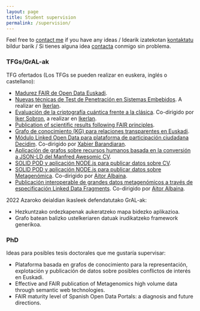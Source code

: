 ```yaml
---
layout: page
title: Student supervision
permalink: /supervision/
---
```


Feel free to [contact me](https://mikel-egana-aranguren.github.io/about/) if you have any ideas / Idearik izatekotan [kontaktatu](https://mikel-egana-aranguren.github.io/about/) bildur barik / Si tienes alguna idea [contacta](https://mikel-egana-aranguren.github.io/about/) conmigo sin problema.

### TFGs/GrAL-ak

TFG ofertados (Los TFGs se pueden realizar en euskera, inglés o castellano):

* [Madurez FAIR de Open Data Euskadi](MikelEgana-PropuestaTFG-22-23-madurez-FAIR-OpenData_euskadi.pdf).
* [Nuevas técnicas de Test de Penetración en Sistemas Embebidos](MikelEgaña-Ikerlan-TFG-22-23-Pentest-sistemas-embebidos.pdf). A realizar en [Ikerlan](https://www.ikerlan.es/).
* [Evaluación de la criptografía cuántica frente a la clásica](IkerSobron-MikelEgaña_Ikerlan-PropuestaTFG_Criptografia_cuantica.pdf). Co-dirigido por [Iker Sobron](https://www.ehu.eus/es/web/graduak/grado-ingenieria-informatica-de-gestion-y-sistemas-de-informacion-bizkaia/profesorado?p_redirect=fichaPDI&p_idp=323163), a realizar en [Ikerlan](https://www.ikerlan.es/).
* [Publication of scientific results following FAIR principles](MikelEgana-PropuestaTFG-22-23-publication-FAIR-principles.pdf).
* [Grafo de conocimiento (KG) para relaciones transparentes en Euskadi](MikelEgaña-TFG-22-23-GrafoConocimientoRelacionesTransparentesEuskadi.pdf).
* [Módulo Linked Open Data para plataforma de participación ciudadana Decidim](MikelEgaña-TFG-22-23-Decidim_LOD.pdf). Co-dirigido por [Xabier Barandiaran](https://xabier.barandiaran.net/).
* [Aplicación de  grafos sobre recursos humanos basada en la conversión a JSON-LD del Manfred Awesomic CV](MikelEgaña-TFG-22-23-Manfred-CV-JSON-LD-GraphDB.pdf).
* [SOLID POD y aplicación NODE.js para publicar datos sobre CV](MikelEgaña-TFG-22-23-SOLID-POD-LinkedIn.pdf).
* [SOLID POD y aplicación NODE.js para publicar datos sobre Metagenómica](MikelEgaña-TFG-22-23-SOLID-POD-EarthMicroBiomeProject.pdf). Co-dirigido por [Aitor Albaina](https://www.ehu.eus/es/web/doktoregoa/doctorado-biodiversidad-funcionamiento-y-gestion-ecosistemas/profesorado?p_redirect=fichaPDI&p_idp=272295).
* [Publicación interoperable de grandes datos metagenómicos a través de especificación Linked Data Fragments](MikelEgaña-TFG-22-23-Metagenomica-LD-fragments.pdf). Co-dirigido por [Aitor Albaina](https://www.ehu.eus/es/web/doktoregoa/doctorado-biodiversidad-funcionamiento-y-gestion-ecosistemas/profesorado?p_redirect=fichaPDI&p_idp=272295).

2022 Azaroko deialdian ikasleek defendatutako GrAL-ak:

* Hezkuntzako ordezkapenak aukeratzeko mapa bidezko aplikazioa.
* Grafo batean balizko ustelkeriaren datuak irudikatzeko framework generikoa.

### PhD

Ideas para posibles tesis doctorales que me gustaría supervisar:

* Plataforma basada en grafos de conocimiento para la representación, explotación y publicación de datos sobre posibles conflictos de interés en Euskadi.
* Effective and FAIR publication of Metagenomics high volume data through semantic web technologies.
* FAIR maturity level of Spanish Open Data Portals: a diagnosis and future directions.
